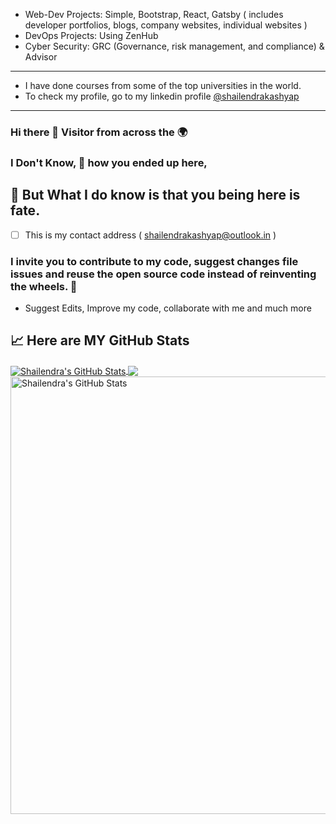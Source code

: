 
- Web-Dev Projects: Simple, Bootstrap, React, Gatsby ( includes developer portfolios, blogs, company websites, individual websites )
- DevOps Projects: Using ZenHub
- Cyber Security: GRC (Governance, risk management, and compliance) & Advisor
---
- I have done courses from some of the top universities in the world. 
- To check my profile, go to my linkedin profile [@shailendrakashyap](https://www.linkedin.com/in/shailendrakashyap/)
---


### Hi there 👋  Visitor from across the 🌍
### I Don't Know, 🤔 how you ended up here, 
## 🧐 But What I do know is that you being here is fate.
- [ ] This is my contact address ( shailendrakashyap@outlook.in )
### I invite you to contribute to my code, suggest changes file issues and reuse the open source code instead of reinventing the wheels. 🤗
-  Suggest Edits, Improve my code, collaborate with me and much more

<!-- ![Alt text](https://avatars.githubusercontent.com/u/46565698 "my_profile_pic")  -->


<!--
**shailendrakashyap/shailendrakashyap** is a ✨ _special_ ✨ repository because its `README.md` (this file) appears on your GitHub profile.

https://profile-summary-for-github.com/user/shailendrakashyap/

Here are some ideas to get you started:

- 🔭 I’m currently working on ...
- 🌱 I’m currently learning ...
- 👯 I’m looking to collaborate on ...
- 🤔 I’m looking for help with ...
- 💬 Ask me about ...
- 📫 How to reach me: ...
- 😄 Pronouns: ...
- ⚡ Fun fact: ...
-->

## &#x1f4c8; Here are MY GitHub Stats

<a href="#">
  <img align="center" src="https://user-images.githubusercontent.com/46565698/215111479-573e8fcf-6365-43a7-b179-fec6f7bc1681.png" alt="Shailendra's GitHub Stats" />
</a> 

<a href="#">
  <img align="center" src="https://github-readme-stats.vercel.app/api/top-langs/?username=shailendrakashyap&hide=java,html,tex&title_color=ffffff&text_color=c9cacc&icon_color=2bbc8a&bg_color=1d1f21&langs_count=100" />
</a> 

<a href="#">
  <img align="top" src="https://github-readme-stats.vercel.app/api?username=shailendrakashyap&show_icons=true&line_height=27&count_private=true&title_color=ffffff&text_color=c9cacc&icon_color=2bbc8a&bg_color=1d1f21" alt="Shailendra's GitHub Stats" width="700" />
</a>
